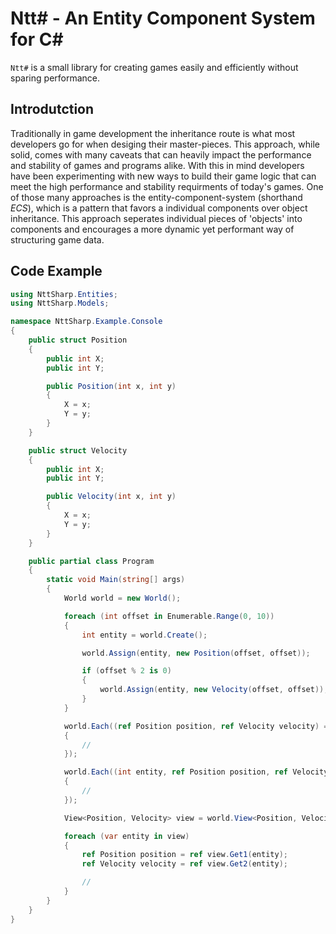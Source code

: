 # Ntt# - An Entity Component System for C#

`Ntt#` is a small library for creating games easily and efficiently without sparing performance.<br/>

## Introdutction

Traditionally in game development the inheritance route is what most developers go for when desiging their master-pieces.
This approach, while solid, comes with many caveats that can heavily impact the performance and stability of games and programs alike.
With this in mind developers have been experimenting with new ways to build their game logic that can meet the high performance and stability requirments of today's games.
One of those many approaches is the entity-component-system (shorthand _ECS_), which is a pattern that favors a individual components over object inheritance.
This approach seperates individual pieces of 'objects' into components and encourages a more dynamic yet performant way of structuring game data.</br>

## Code Example

```cs
using NttSharp.Entities;
using NttSharp.Models;

namespace NttSharp.Example.Console
{
    public struct Position
    {
        public int X;
        public int Y;

        public Position(int x, int y)
        {
            X = x;
            Y = y;
        }
    }

    public struct Velocity
    {
        public int X;
        public int Y;

        public Velocity(int x, int y)
        {
            X = x;
            Y = y;
        }
    }

    public partial class Program
    {
        static void Main(string[] args)
        {
            World world = new World();

            foreach (int offset in Enumerable.Range(0, 10))
            {
                int entity = world.Create();

                world.Assign(entity, new Position(offset, offset));

                if (offset % 2 is 0)
                {
                    world.Assign(entity, new Velocity(offset, offset));
                }
            }

            world.Each((ref Position position, ref Velocity velocity) =>
            {
                //
            });

            world.Each((int entity, ref Position position, ref Velocity velocity) =>
            {
                //
            });

            View<Position, Velocity> view = world.View<Position, Velocity>();

            foreach (var entity in view)
            {
                ref Position position = ref view.Get1(entity);
                ref Velocity velocity = ref view.Get2(entity);

                //
            }
        }
    }
}
```
